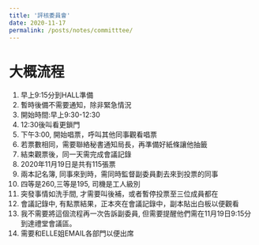 ```yaml
---
title: '評核委員會'
date: 2020-11-17
permalink: /posts/notes/committtee/
---
```


# 大概流程
1. 早上9:15分到HALL準備
2. 暫時後備不需要通知，除非緊急情況
3. 開始時間:早上9:30-12:30
4. 12:30後叫看更鎖門
5. 下午3:00, 開始唱票，呼叫其他同事觀看唱票
6. 若票數相同，需要聯絡秘書通知局長，再準備好紙條讓他抽籤
7. 結束觀票後，同一天需完成會議記錄
8. 2020年11月19日是共有115張票
9. 兩本記名簿, 同事來到時，需同時監督副委員劃去來到投票的同事
10. 四等是260,三等是195, 司機是工人級別
11. 突發事情如洗手間, 才需要叫後補，或者暫停投票至三位成員都在
12. 會議記錄中, 有點票結果，正本夾在會議記錄中，副本貼出白板以便觀看
13. 我不需要將這個流程再一次告訴副委員, 但需要提醒他們需在11月19日9:15分到達禮堂會議區。
14. 需要和ELLE姐EMAIL各部門以便出席
